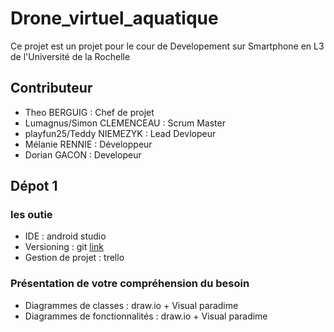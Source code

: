 # Drone_virtuel_aquatique

Ce projet est un projet pour le cour de Developement sur Smartphone en L3 de l'Université de la Rochelle

## Contributeur
  + Theo BERGUIG : Chef de projet
  + Lumagnus/Simon CLEMENCEAU : Scrum Master
  + playfun25/Teddy NIEMEZYK : Lead Devlopeur
  + Mélanie RENNIE :  Développeur
  + Dorian GACON : Developeur

## Dépot 1
### les outie
  + IDE : android studio
  + Versioning  :  git [link](https://github.com/nakyto/Drone_virtuel_aquatique)
  + Gestion de projet :  trello

### Présentation de votre compréhension du besoin
   + Diagrammes de classes  :  draw.io + Visual paradime
   + Diagrammes de fonctionnalités : draw.io  + Visual paradime
